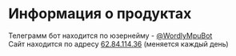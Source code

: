 # Информация о продуктах

Телеграмм бот находится по юзернейму - [@WordlyMpuBot](https://t.me/WordlyMpuBot)  
Сайт находится по адресу [62.84.114.36](http://62.84.114.36) (меняется каждый день)
